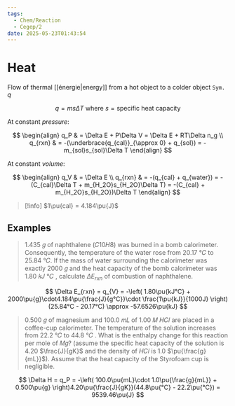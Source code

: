 ```yaml
---
tags:
  - Chem/Reaction
  - Cegep/2
date: 2025-05-23T01:43:54
---
```


# Heat

Flow of thermal [[énergie|energy]] from a hot object to a colder object
`Sym.` $q$

$$
q = ms\Delta T\text{ where }s = \text{specific heat capacity}
$$

At constant *pressure*:

$$
\begin{align}
q_P & = \Delta E + P\Delta V = \Delta E + RT\Delta n_g \\
q_{rxn} & = -(\underbrace{q_{cal}}_{\approx 0} + q_{sol}) = -m_{sol}s_{sol}\Delta T
\end{align}
$$

At constant *volume*:

$$
\begin{align}
q_V & = \Delta E \\
q_{rxn} & = -(q_{cal} + q_{water}) = -(C_{cal}\Delta T + m_{H_2O}s_{H_2O}\Delta T) = -(C_{cal} + m_{H_2O}s_{H_2O})\Delta T
\end{align}
$$

> [!info] $1\pu{cal} = 4.184\pu{J}$

## Examples

> 1.435 𝑔 of naphthalene (𝐶10𝐻8) was burned in a bomb calorimeter. Consequently, the temperature of the water rose from 20.17 °𝐶 to 25.84 °𝐶. If the mass of water surrounding the calorimeter was exactly 2000 𝑔 and the heat capacity of the bomb calorimeter was 1.80 𝑘𝐽 °𝐶 , calculate $\Delta E_{rxn}$ of combustion of naphthalene.

$$
\Delta E_{rxn} = q_{V} = -\left( 1.80\pu{kJ°C} + 2000\pu{g}\cdot4.184\pu{\frac{J}{g°C}}\cdot \frac{1\pu{kJ}}{1000J} \right)(25.84°C - 20.17°C) \approx -57.6526\pu{kJ}
$$

> 0.500 𝑔 of magnesium and 100.0 𝑚𝐿 of 1.00 𝑀 𝐻𝐶𝑙 are placed in a coffee-cup calorimeter. The temperature of the solution increases from 22.2 °𝐶 to 44.8 °𝐶 . What is the enthalpy change for this reaction per mole of 𝑀𝑔? (assume the specific heat capacity of the solution is 4.20 $\frac{J}{gK}$ and the density of 𝐻𝐶𝑙 is 1.0 $\pu{\frac{g}{mL}}$). Assume that the heat capacity of the Styrofoam cup is negligible.

$$
\Delta H = q_P = -\left( 100.0\pu{mL}\cdot 1.0\pu{\frac{g}{mL}} + 0.500\pu{g} \right)4.20\pu{\frac{J}{gK}}(44.8\pu{°C} - 22.2\pu{°C}) = 9539.46\pu{J}
$$
